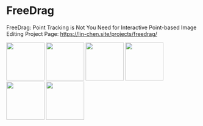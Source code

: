 # FreeDrag
FreeDrag: Point Tracking is Not You Need for Interactive Point-based Image Editing
Project Page: https://lin-chen.site/projects/freedrag/

<p float="left">
  <img src="examples/face_1.mp4" width="100" />
  <img src="examples/face_1.mp4" width="100" /> 
  <img src="examples/dog.mp4" width="100" />
  <img src="examples/horse.mp4" width="100" />
  <img src="examples/cat_1.mp4" width="100" />
  <img src="examples/skylion.mp4" width="100" />
</p>
